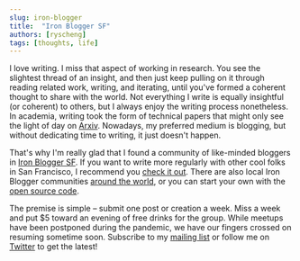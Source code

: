 ```yaml
---
slug: iron-blogger
title:  "Iron Blogger SF"
authors: [ryscheng]
tags: [thoughts, life]
---
```


I love writing. I miss that aspect of working in research.
You see the slightest thread of an insight, and then just keep pulling on it
through reading related work, writing, and iterating, until you've formed a coherent thought to share with the world.
Not everything I write is equally insightful (or coherent) to others, but I always enjoy the writing process nonetheless.
In academia, writing took the form of technical papers that might only see the light of day on [Arxiv](https://arxiv.org/).
Nowadays, my preferred medium is blogging, but without dedicating time to writing, it just doesn't happen.

<!--truncate-->

That's why I'm really glad that I found a community of like-minded bloggers in
[Iron Blogger SF](https://iron-blogger-sf.com/).
If you want to write more regularly with other cool folks in San Francisco, I recommend you 
[check it out](https://iron-blogger-sf.com/the-rules/).
There are also local Iron Blogger communities [around the world](https://mako.cc/copyrighteous/the-global-iron-blogger-network),
or you can start your own with the [open source code](https://github.com/nelhage/iron-blogger/network/members).

The premise is simple – submit one post or creation a week. Miss a week and put $5 toward an evening of free drinks for the group.
While meetups have been postponed during the pandemic, we have our fingers crossed on resuming sometime soon.
Subscribe to my 
[mailing list](https://ryscheng.substack.com/)
or follow me on [Twitter](https://twitter.com/RaymondCheng00)
to get the latest!
